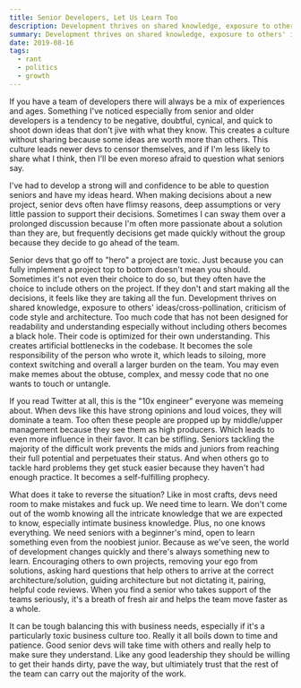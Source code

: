 ```yaml
---
title: Senior Developers, Let Us Learn Too
description: Development thrives on shared knowledge, exposure to others' ideas/cross-pollination, criticism of code style and architecture. We need senior developers to help foster that environment, not destroy it.
summary: Development thrives on shared knowledge, exposure to others' ideas/cross-pollination, criticism of code style and architecture. We need senior developers to help foster that environment, not destroy it.
date: 2019-08-16
tags:
  - rant
  - politics
  - growth
---
```


If you have a team of developers there will always be a mix of experiences and ages. Something I've noticed especially from senior and older developers is a tendency to be negative, doubtful, cynical, and quick to shoot down ideas that don't jive with what they know. This creates a culture without sharing because some ideas are worth more than others. This culture leads newer devs to censor themselves, and if I'm less likely to share what I think, then I'll be even moreso afraid to question what seniors say.

I've had to develop a strong will and confidence to be able to question seniors and have my ideas heard. When making decisions about a new project, senior devs often have flimsy reasons, deep assumptions or very little passion to support their decisions. Sometimes I can sway them over a prolonged discussion because I'm often more passionate about a solution than they are, but frequently decisions get made quickly without the group because they decide to go ahead of the team.

Senior devs that go off to "hero" a project are toxic. Just because you can fully implement a project top to bottom doesn't mean you should. Sometimes it's not even their choice to do so, but they often have the choice to include others on the project. If they don't and start making all the decisions, it feels like they are taking all the fun. Development thrives on shared knowledge, exposure to others' ideas/cross-pollination, criticism of code style and architecture. Too much code that has not been designed for readability and understanding especially without including others becomes a black hole. Their code is optimized for their own understanding. This creates artificial bottlenecks in the codebase. It becomes the sole responsibility of the person who wrote it, which leads to siloing, more context switching and overall a larger burden on the team. You may even make memes about the obtuse, complex, and messy code that no one wants to touch or untangle. 

If you read Twitter at all, this is the "10x engineer" everyone was memeing about. When devs like this have strong opinions and loud voices, they will dominate a team. Too often these people are propped up by middle/upper management because they see them as high producers. Which leads to even more influence in their favor. It can be stifling. Seniors tackling the majority of the difficult work prevents the mids and juniors from reaching their full potential and perpetuates their status. And when others go to tackle hard problems they get stuck easier because they haven't had enough practice. It becomes a self-fulfilling prophecy. 

What does it take to reverse the situation? Like in most crafts, devs need room to make mistakes and fuck up. We need time to learn. We don't come out of the womb knowing all the intricate knowledge that we are expected to know, especially intimate business knowledge. Plus, no one knows everything. We need seniors with a beginner's mind, open to learn something even from the noobiest junior. Because as we've seen, the world of development changes quickly and there's always something new to learn. Encouraging others to own projects, removing your ego from solutions, asking hard questions that help others to arrive at the correct architecture/solution, guiding architecture but not dictating it, pairing, helpful code reviews. When you find a senior who takes support of the teams seriously, it's a breath of fresh air and helps the team move faster as a whole.

It can be tough balancing this with business needs, especially if it's a particularly toxic business culture too. Really it all boils down to time and patience. Good senior devs will take time with others and really help to make sure they understand. Like any good leadership they should be willing to get their hands dirty, pave the way, but ultimiately trust that the rest of the team can carry out the majority of the work.
